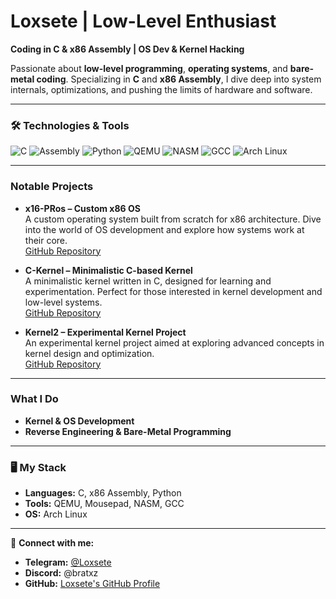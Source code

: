 # Loxsete | Low-Level Enthusiast  
**Coding in C & x86 Assembly | OS Dev & Kernel Hacking**  

Passionate about **low-level programming**, **operating systems**, and **bare-metal coding**. Specializing in **C** and **x86 Assembly**, I dive deep into system internals, optimizations, and pushing the limits of hardware and software.  

---

### 🛠️ Technologies & Tools  
![C](https://img.shields.io/badge/-C-00599C?style=flat&logo=c&logoColor=white)
![Assembly](https://img.shields.io/badge/-x86_Assembly-8E0E00?style=flat&logo=assemblyscript&logoColor=white)
![Python](https://img.shields.io/badge/-Python-3776AB?style=flat&logo=python&logoColor=white)
![QEMU](https://img.shields.io/badge/-QEMU-FF6600?style=flat&logo=qemu&logoColor=white)
![NASM](https://img.shields.io/badge/-NASM-000000?style=flat&logo=nasm&logoColor=white)
![GCC](https://img.shields.io/badge/-GCC-00599C?style=flat&logo=gcc&logoColor=white)
![Arch Linux](https://img.shields.io/badge/-Arch_Linux-1793D1?style=flat&logo=arch-linux&logoColor=white)

---

### **Notable Projects**  

- **x16-PRos – Custom x86 OS**  
  A custom operating system built from scratch for x86 architecture. Dive into the world of OS development and explore how systems work at their core.  
  [GitHub Repository](https://github.com/PRoX2011/x16-PRos)  

- **C-Kernel – Minimalistic C-based Kernel**  
  A minimalistic kernel written in C, designed for learning and experimentation. Perfect for those interested in kernel development and low-level systems.  
  [GitHub Repository](https://github.com/Loxsete/C-kernel)  

- **Kernel2 – Experimental Kernel Project**  
  An experimental kernel project aimed at exploring advanced concepts in kernel design and optimization.  
  [GitHub Repository](https://github.com/Loxsete/Kernel2)  

---

### **What I Do**  
- **Kernel & OS Development**  
- **Reverse Engineering & Bare-Metal Programming**  

---

### 🖥️ My Stack  
- **Languages:** C, x86 Assembly, Python  
- **Tools:** QEMU, Mousepad, NASM, GCC  
- **OS:** Arch Linux  

---

🔗 **Connect with me:**  
- **Telegram:** [@Loxsete](https://t.me/Loxsete)  
- **Discord:** @bratxz  
- **GitHub:** [Loxsete's GitHub Profile](https://github.com/Loxsete)  
